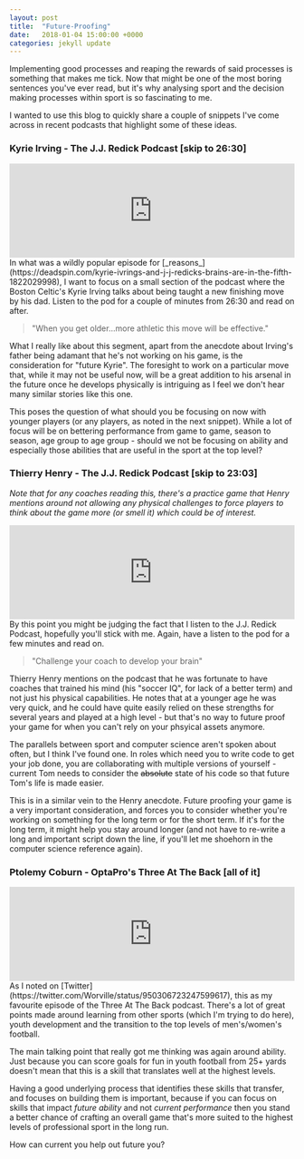 ```yaml
---
layout: post
title:  "Future-Proofing"
date:   2018-01-04 15:00:00 +0000
categories: jekyll update
---
```

Implementing good processes and reaping the rewards of said processes is something that makes me tick. Now that might be one of the most boring sentences you've ever read, but it's why analysing sport and the decision making processes within sport is so fascinating to me.

I wanted to use this blog to quickly share a couple of snippets I've come across in recent podcasts that highlight some of these ideas.

### Kyrie Irving - The J.J. Redick Podcast [skip to 26:30]

<iframe width="100%" height="166" scrolling="no" frameborder="no" allow="autoplay" src="https://w.soundcloud.com/player/?url=https%3A//api.soundcloud.com/tracks/382595723&amp;color=%23ff5500&amp;auto_play=false&amp;hide_related=false&amp;show_comments=true&amp;show_user=true&amp;show_reposts=false&amp;show_teaser=true"></iframe>
<br>
In what was a wildly popular episode for [_reasons_](https://deadspin.com/kyrie-ivrings-and-j-j-redicks-brains-are-in-the-fifth-1822029998), I want to focus on a small section of the podcast where the Boston Celtic's Kyrie Irving talks about being taught a new finishing move by his dad. Listen to the pod for a couple of minutes from 26:30 and read on after.

> "When you get older...more athletic this move will be effective."

What I really like about this segment, apart from the anecdote about Irving's father being adamant that he's not working on his game, is the consideration for "future Kyrie". The foresight to work on a particular move that, while it may not be useful now, will be a great addition to his arsenal in the future once he develops physically is intriguing as I feel we don't hear many similar stories like this one.

This poses the question of what should you be focusing on now with younger players (or any players, as noted in the next snippet). While a lot of focus will be on bettering performance from game to game, season to season, age group to age group - should we not be focusing on ability and especially those abilities that are useful in the sport at the top level?

### Thierry Henry - The J.J. Redick Podcast [skip to 23:03]

_Note that for any coaches reading this, there's a practice game that Henry mentions around not allowing any physical challenges to force players to think about the game more (or smell it) which could be of interest._

<iframe width="100%" height="166" scrolling="no" frameborder="no" allow="autoplay" src="https://w.soundcloud.com/player/?url=https%3A//api.soundcloud.com/tracks/385599335&amp;color=%23ff5500&amp;auto_play=false&amp;hide_related=false&amp;show_comments=true&amp;show_user=true&amp;show_reposts=false&amp;show_teaser=true"></iframe>
<br>
By this point you might be judging the fact that I listen to the J.J. Redick Podcast, hopefully you'll stick with me. Again, have a listen to the pod for a few minutes and read on.

> "Challenge your coach to develop your brain"

Thierry Henry mentions on the podcast that he was fortunate to have coaches that trained his mind (his "soccer IQ", for lack of a better term) and not just his physical capabilities. He notes that at a younger age he was very quick, and he could have quite easily relied on these strengths for several years and played at a high level - but that's no way to future proof your game for when you can't rely on your phsyical assets anymore.

The parallels between sport and computer science aren't spoken about often, but I think I've found one. In roles which need you to write code to get your job done, you are collaborating with multiple versions of yourself - current Tom needs to consider the ~~absolute~~ state of his code so that future Tom's life is made easier.

This is in a similar vein to the Henry anecdote. Future proofing your game is a very important consideration, and forces you to consider whether you're working on something for the long term or for the short term. If it's for the long term, it might help you stay around longer (and not have to re-write a long and important script down the line, if you'll let me shoehorn in the computer science reference again).

### Ptolemy Coburn - OptaPro's Three At The Back [all of it]

<iframe width="100%" height="166" scrolling="no" frameborder="no" allow="autoplay" src="https://w.soundcloud.com/player/?url=https%3A//api.soundcloud.com/tracks/379091351&amp;color=%23ff5500&amp;auto_play=false&amp;hide_related=false&amp;show_comments=true&amp;show_user=true&amp;show_reposts=false&amp;show_teaser=true"></iframe>
<br>
As I noted on [Twitter](https://twitter.com/Worville/status/950306723247599617), this as my favourite episode of the Three At The Back podcast. There's a lot of great points made around learning from other sports (which I'm trying to do here), youth development and the transition to the top levels of men's/women's football.

The main talking point that really got me thinking was again around ability. Just because you can score goals for fun in youth football from 25+ yards doesn't mean that this is a skill that translates well at the highest levels.

Having a good underlying process that identifies these skills that transfer, and focuses on building them is important, because if you can focus on skills that impact _future ability_ and not _current performance_ then you stand a better chance of crafting an overall game that's more suited to the highest levels of professional sport in the long run.

How can current you help out future you?
